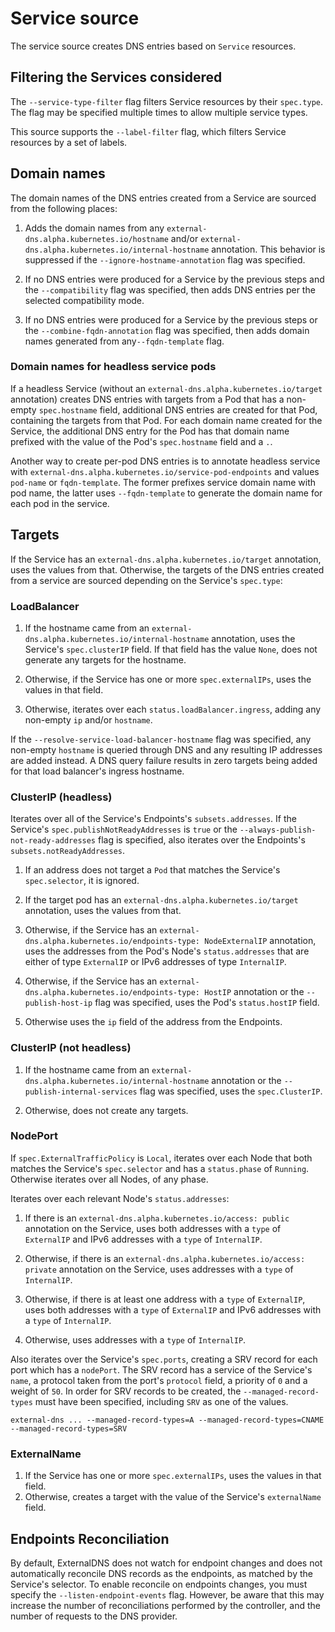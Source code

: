 # Service source

The service source creates DNS entries based on `Service` resources.

## Filtering the Services considered

The `--service-type-filter` flag filters Service resources by their `spec.type`.
The flag may be specified multiple times to allow multiple service types.

This source supports the `--label-filter` flag, which filters Service resources
by a set of labels.

## Domain names

The domain names of the DNS entries created from a Service are sourced from the following places:

1. Adds the domain names from any `external-dns.alpha.kubernetes.io/hostname` and/or
`external-dns.alpha.kubernetes.io/internal-hostname` annotation.
This behavior is suppressed if the `--ignore-hostname-annotation` flag was specified.

2. If no DNS entries were produced for a Service by the previous steps
and the `--compatibility` flag was specified, then adds DNS entries per the
selected compatibility mode.

3. If no DNS entries were produced for a Service by the previous steps
or the `--combine-fqdn-annotation` flag was specified, then adds domain names
generated from any`--fqdn-template` flag.

### Domain names for headless service pods

If a headless Service (without an `external-dns.alpha.kubernetes.io/target` annotation) creates DNS entries with targets from
a Pod that has a non-empty `spec.hostname` field, additional DNS entries are created for that Pod, containing the targets from that Pod.
For each domain name created for the Service, the additional DNS entry for the Pod has that domain name prefixed with
the value of the Pod's `spec.hostname` field and a `.`.

Another way to create per-pod DNS entries is to annotate headless service with
`external-dns.alpha.kubernetes.io/service-pod-endpoints` and values `pod-name` or `fqdn-template`. The former prefixes
service domain name with pod name, the latter uses `--fqdn-template` to generate the domain name for each pod in the service.

## Targets

If the Service has an `external-dns.alpha.kubernetes.io/target` annotation, uses
the values from that. Otherwise, the targets of the DNS entries created from a service are sourced depending
on the Service's `spec.type`:

### LoadBalancer

1. If the hostname came from an `external-dns.alpha.kubernetes.io/internal-hostname` annotation, uses
the Service's `spec.clusterIP` field. If that field has the value `None`, does not generate
any targets for the hostname.

2. Otherwise, if the Service has one or more `spec.externalIPs`, uses the values in that field.

3. Otherwise, iterates over each `status.loadBalancer.ingress`, adding any non-empty `ip` and/or `hostname`.

If the `--resolve-service-load-balancer-hostname` flag was specified, any non-empty `hostname`
is queried through DNS and any resulting IP addresses are added instead.
A DNS query failure results in zero targets being added for that load balancer's ingress hostname.

### ClusterIP (headless)

Iterates over all of the Service's Endpoints's `subsets.addresses`.
If the Service's `spec.publishNotReadyAddresses` is `true` or the `--always-publish-not-ready-addresses` flag is specified,
also iterates over the Endpoints's `subsets.notReadyAddresses`.

1. If an address does not target a `Pod` that matches the Service's `spec.selector`, it is ignored.

2. If the target pod has an `external-dns.alpha.kubernetes.io/target` annotation, uses
the values from that.

3. Otherwise, if the Service has an `external-dns.alpha.kubernetes.io/endpoints-type: NodeExternalIP`
annotation, uses the addresses from the Pod's Node's `status.addresses` that are either of type
`ExternalIP` or IPv6 addresses of type `InternalIP`.

4. Otherwise, if the Service has an `external-dns.alpha.kubernetes.io/endpoints-type: HostIP` annotation
or the `--publish-host-ip` flag was specified, uses the Pod's `status.hostIP` field.

5. Otherwise uses the `ip` field of the address from the Endpoints.

### ClusterIP (not headless)

1. If the hostname came from an `external-dns.alpha.kubernetes.io/internal-hostname` annotation
or the `--publish-internal-services` flag was specified, uses the `spec.ClusterIP`.

2. Otherwise, does not create any targets.

### NodePort

If `spec.ExternalTrafficPolicy` is `Local`, iterates over each Node that both matches the Service's `spec.selector`
and has a `status.phase` of `Running`. Otherwise iterates over all Nodes, of any phase.

Iterates over each relevant Node's `status.addresses`:

1. If there is an `external-dns.alpha.kubernetes.io/access: public` annotation on the Service, uses both addresses with
a `type` of `ExternalIP` and IPv6 addresses with a `type` of `InternalIP`.

2. Otherwise, if there is an `external-dns.alpha.kubernetes.io/access: private` annotation on the Service, uses addresses with
a `type` of `InternalIP`.

3. Otherwise, if there is at least one address with a `type` of `ExternalIP`, uses both addresses with
a `type` of `ExternalIP` and IPv6 addresses with a `type` of `InternalIP`.

4. Otherwise, uses addresses with a `type` of `InternalIP`.

Also iterates over the Service's `spec.ports`, creating a SRV record for each port which has a `nodePort`.
The SRV record has a service of the Service's `name`, a protocol taken from the port's `protocol` field,
a priority of `0` and a weight of `50`.
In order for SRV records to be created, the `--managed-record-types` must have been specified, including `SRV`
as one of the values.

```console
external-dns ... --managed-record-types=A --managed-record-types=CNAME --managed-record-types=SRV
```

### ExternalName

1. If the Service has one or more `spec.externalIPs`, uses the values in that field.
2. Otherwise, creates a target with the value of the Service's `externalName` field.

## Endpoints Reconciliation

By default, ExternalDNS does not watch for endpoint changes and does not automatically reconcile DNS records as the endpoints, as matched by the Service's selector.
To enable reconcile on endpoints changes, you must specify the `--listen-endpoint-events` flag. However, be aware that this may increase the number of reconciliations performed by the controller, and the number of requests to the DNS provider.
